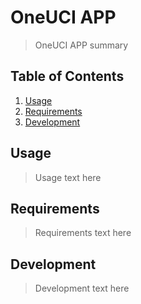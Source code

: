 # OneUCI APP

> OneUCI APP summary

## Table of Contents

1. [Usage](#usage)
1. [Requirements](#requirements)
1. [Development](#develompent)

## Usage

> Usage text here

## Requirements

> Requirements text here

## Development

> Development text here
